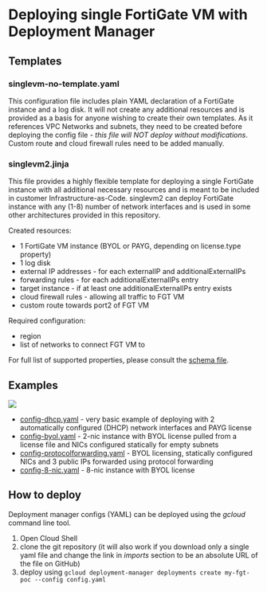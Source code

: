 # Deploying single FortiGate VM with Deployment Manager

## Templates
### singlevm-no-template.yaml

This configuration file includes plain YAML declaration of a FortiGate instance and a log disk. It will not create any additional resources and is provided as a basis for anyone wishing to create their own templates. As it references VPC Networks and subnets, they need to be created before deploying the config file - *this file will NOT deploy without modifications*. Custom route and cloud firewall rules need to be added manually.

### singlevm2.jinja
This file provides a highly flexible template for deploying a single FortiGate instance with all additional necessary resources and is meant to be included in customer Infrastructure-as-Code. singlevm2 can deploy FortiGate instance with any (1-8) number of network interfaces and is used in some other architectures provided in this repository.

Created resources:
- 1 FortiGate VM instance (BYOL or PAYG, depending on license.type property)
- 1 log disk
- external IP addresses - for each externalIP and additionalExternalIPs
- forwarding rules - for each additionalExternalIPs entry
- target instance - if at least one additionalExternalIPs entry exists
- cloud firewall rules - allowing all traffic to FGT VM
- custom route towards port2 of FGT VM

Required configuration:
- region
- list of networks to connect FGT VM to

For full list of supported properties, please consult the [schema file](singlevm2.jinja.schema).

## Examples
![](https://lucid.app/publicSegments/view/0d34e874-914a-473e-a9f9-2c6464f1e1dd/image.png)

- [config-dhcp.yaml](examples/config-dhcp.yaml) - very basic example of deploying with 2 automatically configured (DHCP) network interfaces and PAYG license
- [config-byol.yaml](examples/config-byol.yaml) - 2-nic instance with BYOL license pulled from a license file and NICs configured statically for empty subnets
- [config-protocolforwarding.yaml](examples/config-protocolforwarding.yaml) - BYOL licensing, statically configured NICs and 3 public IPs forwarded using protocol forwarding
- [config-8-nic.yaml](examples/config-8-nic.yaml) - 8-nic instance with BYOL license

## How to deploy
Deployment manager configs (YAML) can be deployed using the *gcloud* command line tool.

1. Open Cloud Shell
1. clone the git repository (it will also work if you download only a single yaml file and change the link in *imports* section to be an absolute URL of the file on GitHub)
1. deploy using
`gcloud deployment-manager deployments create my-fgt-poc --config config.yaml`
